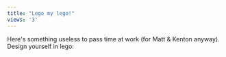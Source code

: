 ```yaml
---
title: "Lego my lego!"
views: '3'
---
```

<p>Here's something useless to pass time at work (for Matt &amp; Kenton anyway). Design yourself in lego:</p>
